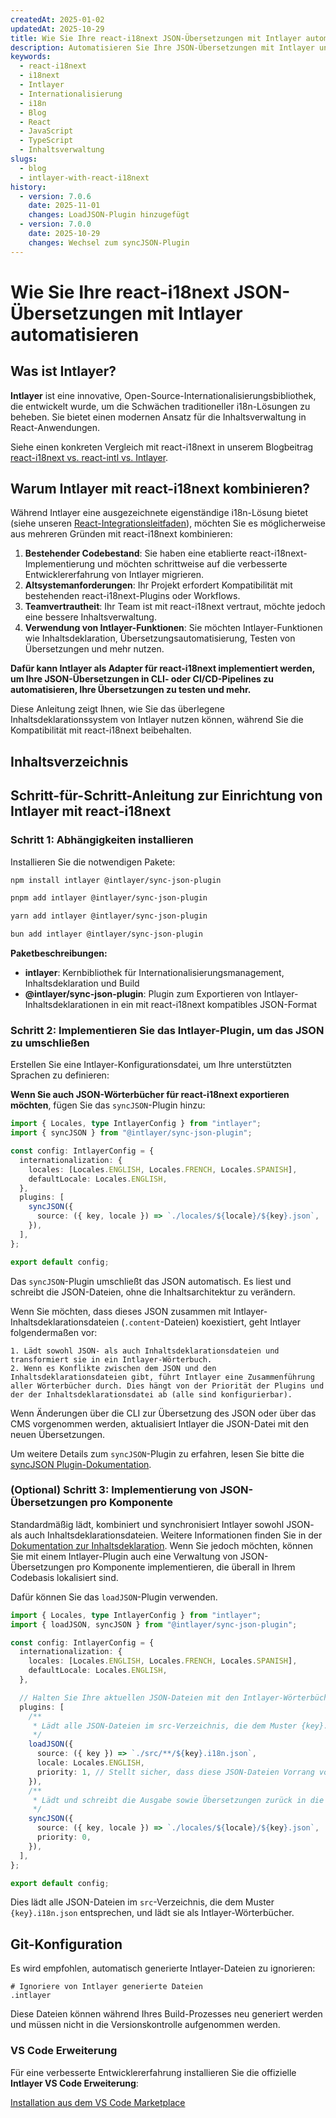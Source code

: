 ```yaml
---
createdAt: 2025-01-02
updatedAt: 2025-10-29
title: Wie Sie Ihre react-i18next JSON-Übersetzungen mit Intlayer automatisieren
description: Automatisieren Sie Ihre JSON-Übersetzungen mit Intlayer und react-i18next für eine verbesserte Internationalisierung in React-Anwendungen.
keywords:
  - react-i18next
  - i18next
  - Intlayer
  - Internationalisierung
  - i18n
  - Blog
  - React
  - JavaScript
  - TypeScript
  - Inhaltsverwaltung
slugs:
  - blog
  - intlayer-with-react-i18next
history:
  - version: 7.0.6
    date: 2025-11-01
    changes: LoadJSON-Plugin hinzugefügt
  - version: 7.0.0
    date: 2025-10-29
    changes: Wechsel zum syncJSON-Plugin
---
```


# Wie Sie Ihre react-i18next JSON-Übersetzungen mit Intlayer automatisieren

## Was ist Intlayer?

**Intlayer** ist eine innovative, Open-Source-Internationalisierungsbibliothek, die entwickelt wurde, um die Schwächen traditioneller i18n-Lösungen zu beheben. Sie bietet einen modernen Ansatz für die Inhaltsverwaltung in React-Anwendungen.

Siehe einen konkreten Vergleich mit react-i18next in unserem Blogbeitrag [react-i18next vs. react-intl vs. Intlayer](https://github.com/aymericzip/intlayer/blob/main/docs/blog/de/react-i18next_vs_react-intl_vs_intlayer.md).

## Warum Intlayer mit react-i18next kombinieren?

Während Intlayer eine ausgezeichnete eigenständige i18n-Lösung bietet (siehe unseren [React-Integrationsleitfaden](https://github.com/aymericzip/intlayer/blob/main/docs/docs/de/intlayer_with_vite+react.md)), möchten Sie es möglicherweise aus mehreren Gründen mit react-i18next kombinieren:

1. **Bestehender Codebestand**: Sie haben eine etablierte react-i18next-Implementierung und möchten schrittweise auf die verbesserte Entwicklererfahrung von Intlayer migrieren.
2. **Altsystemanforderungen**: Ihr Projekt erfordert Kompatibilität mit bestehenden react-i18next-Plugins oder Workflows.
3. **Teamvertrautheit**: Ihr Team ist mit react-i18next vertraut, möchte jedoch eine bessere Inhaltsverwaltung.
4. **Verwendung von Intlayer-Funktionen**: Sie möchten Intlayer-Funktionen wie Inhaltsdeklaration, Übersetzungsautomatisierung, Testen von Übersetzungen und mehr nutzen.

**Dafür kann Intlayer als Adapter für react-i18next implementiert werden, um Ihre JSON-Übersetzungen in CLI- oder CI/CD-Pipelines zu automatisieren, Ihre Übersetzungen zu testen und mehr.**

Diese Anleitung zeigt Ihnen, wie Sie das überlegene Inhaltsdeklarationssystem von Intlayer nutzen können, während Sie die Kompatibilität mit react-i18next beibehalten.

## Inhaltsverzeichnis

<TOC/>

## Schritt-für-Schritt-Anleitung zur Einrichtung von Intlayer mit react-i18next

### Schritt 1: Abhängigkeiten installieren

Installieren Sie die notwendigen Pakete:

```bash packageManager="npm"
npm install intlayer @intlayer/sync-json-plugin
```

```bash packageManager="pnpm"
pnpm add intlayer @intlayer/sync-json-plugin
```

```bash packageManager="yarn"
yarn add intlayer @intlayer/sync-json-plugin
```

```bash packageManager="bun"
bun add intlayer @intlayer/sync-json-plugin
```

**Paketbeschreibungen:**

- **intlayer**: Kernbibliothek für Internationalisierungsmanagement, Inhaltsdeklaration und Build
- **@intlayer/sync-json-plugin**: Plugin zum Exportieren von Intlayer-Inhaltsdeklarationen in ein mit react-i18next kompatibles JSON-Format

### Schritt 2: Implementieren Sie das Intlayer-Plugin, um das JSON zu umschließen

Erstellen Sie eine Intlayer-Konfigurationsdatei, um Ihre unterstützten Sprachen zu definieren:

**Wenn Sie auch JSON-Wörterbücher für react-i18next exportieren möchten**, fügen Sie das `syncJSON`-Plugin hinzu:

```typescript fileName="intlayer.config.ts"
import { Locales, type IntlayerConfig } from "intlayer";
import { syncJSON } from "@intlayer/sync-json-plugin";

const config: IntlayerConfig = {
  internationalization: {
    locales: [Locales.ENGLISH, Locales.FRENCH, Locales.SPANISH],
    defaultLocale: Locales.ENGLISH,
  },
  plugins: [
    syncJSON({
      source: ({ key, locale }) => `./locales/${locale}/${key}.json`,
    }),
  ],
};

export default config;
```

Das `syncJSON`-Plugin umschließt das JSON automatisch. Es liest und schreibt die JSON-Dateien, ohne die Inhaltsarchitektur zu verändern.

Wenn Sie möchten, dass dieses JSON zusammen mit Intlayer-Inhaltsdeklarationsdateien (`.content`-Dateien) koexistiert, geht Intlayer folgendermaßen vor:

    1. Lädt sowohl JSON- als auch Inhaltsdeklarationsdateien und transformiert sie in ein Intlayer-Wörterbuch.
    2. Wenn es Konflikte zwischen dem JSON und den Inhaltsdeklarationsdateien gibt, führt Intlayer eine Zusammenführung aller Wörterbücher durch. Dies hängt von der Priorität der Plugins und der der Inhaltsdeklarationsdatei ab (alle sind konfigurierbar).

Wenn Änderungen über die CLI zur Übersetzung des JSON oder über das CMS vorgenommen werden, aktualisiert Intlayer die JSON-Datei mit den neuen Übersetzungen.

Um weitere Details zum `syncJSON`-Plugin zu erfahren, lesen Sie bitte die [syncJSON Plugin-Dokumentation](https://github.com/aymericzip/intlayer/blob/main/docs/docs/de/plugins/sync-json.md).

### (Optional) Schritt 3: Implementierung von JSON-Übersetzungen pro Komponente

Standardmäßig lädt, kombiniert und synchronisiert Intlayer sowohl JSON- als auch Inhaltsdeklarationsdateien. Weitere Informationen finden Sie in der [Dokumentation zur Inhaltsdeklaration](https://github.com/aymericzip/intlayer/blob/main/docs/docs/de/dictionary/content_file.md). Wenn Sie jedoch möchten, können Sie mit einem Intlayer-Plugin auch eine Verwaltung von JSON-Übersetzungen pro Komponente implementieren, die überall in Ihrem Codebasis lokalisiert sind.

Dafür können Sie das `loadJSON`-Plugin verwenden.

```ts fileName="intlayer.config.ts"
import { Locales, type IntlayerConfig } from "intlayer";
import { loadJSON, syncJSON } from "@intlayer/sync-json-plugin";

const config: IntlayerConfig = {
  internationalization: {
    locales: [Locales.ENGLISH, Locales.FRENCH, Locales.SPANISH],
    defaultLocale: Locales.ENGLISH,
  },

  // Halten Sie Ihre aktuellen JSON-Dateien mit den Intlayer-Wörterbüchern synchron
  plugins: [
    /**
     * Lädt alle JSON-Dateien im src-Verzeichnis, die dem Muster {key}.i18n.json entsprechen
     */
    loadJSON({
      source: ({ key }) => `./src/**/${key}.i18n.json`,
      locale: Locales.ENGLISH,
      priority: 1, // Stellt sicher, dass diese JSON-Dateien Vorrang vor Dateien in `./locales/en/${key}.json` haben
    }),
    /**
     * Lädt und schreibt die Ausgabe sowie Übersetzungen zurück in die JSON-Dateien im locales-Verzeichnis
     */
    syncJSON({
      source: ({ key, locale }) => `./locales/${locale}/${key}.json`,
      priority: 0,
    }),
  ],
};

export default config;
```

Dies lädt alle JSON-Dateien im `src`-Verzeichnis, die dem Muster `{key}.i18n.json` entsprechen, und lädt sie als Intlayer-Wörterbücher.

## Git-Konfiguration

Es wird empfohlen, automatisch generierte Intlayer-Dateien zu ignorieren:

```plaintext fileName=".gitignore"
# Ignoriere von Intlayer generierte Dateien
.intlayer
```

Diese Dateien können während Ihres Build-Prozesses neu generiert werden und müssen nicht in die Versionskontrolle aufgenommen werden.

### VS Code Erweiterung

Für eine verbesserte Entwicklererfahrung installieren Sie die offizielle **Intlayer VS Code Erweiterung**:

[Installation aus dem VS Code Marketplace](https://marketplace.visualstudio.com/items?itemName=intlayer.intlayer-vs-code-extension)
